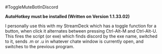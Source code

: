 #ToggleMuteBotInDiscord

**AutoHotkey must be installed (Written on Version 1.1.33.02)**

I personally use this with my StreamDeck which has a toggle function for a button, when click it alternates between pressing Ctrl-Alt-M and Ctrl-Alt-U. This fires the script (or exe) which finds discord by the exe name, switched to it, sends .m or .u in whatever chate window is currently open, and switches to the previous program.

